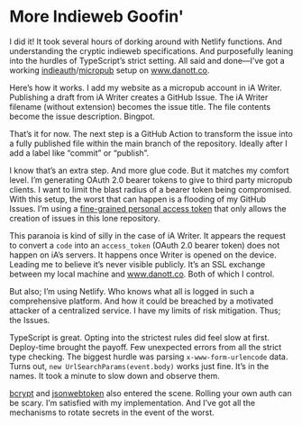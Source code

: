 <template data-parse>2023-01-15 #indieweb #programming</template>

# More Indieweb Goofin'

I did it! It took several hours of dorking around with Netlify functions. And understanding the cryptic indieweb specifications. And purposefully leaning into the hurdles of TypeScript’s strict setting. All said and done—I’ve got a working [indieauth](https://indieauth.spec.indieweb.org)/[micropub](https://micropub.spec.indieweb.org) setup on www.danott.co.

Here’s how it works. I add my website as a micropub account in iA Writer. Publishing a draft from iA Writer creates a GitHub Issue. The iA Writer filename (without extension) becomes the issue title. The file contents become the issue description. Bingpot.

That’s it for now. The next step is a GitHub Action to transform the issue into a fully published file within the main branch of the repository. Ideally after I add a label like “commit” or “publish”. 

I know that’s an extra step. And more glue code. But it matches my comfort level. I’m generating OAuth 2.0 bearer tokens to give to third party micropub clients. I want to limit the blast radius of a bearer token being compromised. With this setup, the worst that can happen is a flooding of my GitHub Issues. I’m using a [fine-grained personal access token](https://docs.github.com/en/authentication/keeping-your-account-and-data-secure/creating-a-personal-access-token#creating-a-fine-grained-personal-access-token) that only allows the creation of issues in this lone repository.

This paranoia is kind of silly in the case of iA Writer. It appears the request to convert a `code` into an `access_token` (OAuth 2.0 bearer token) does not happen on iA’s servers. It  happens once Writer is opened on the device. Leading me to believe it’s never visible publicly. It’s an SSL exchange between my local machine and www.danott.co. Both of which I control. 

But also; I’m using Netlify. Who knows what all is logged in such a comprehensive platform. And how it could be breached by a motivated attacker of a centralized service. I have my limits of risk mitigation. Thus; the Issues.

TypeScript is great. Opting into the strictest rules did feel slow at first. Deploy-time brought the payoff. Few unexpected errors from all the strict type checking. The biggest hurdle was parsing `x-www-form-urlencode` data. Turns out, `new UrlSearchParams(event.body)` works just fine. It’s in the names. It took a minute to slow down and observe them.

[bcrypt](https://www.npmjs.com/package/bcrypt) and [jsonwebtoken](https://www.npmjs.com/package/jsonwebtoken) also entered the scene. Rolling your own auth can be scary. I’m satisfied with my implementation. And I’ve got all the mechanisms to rotate secrets in the event of the worst.